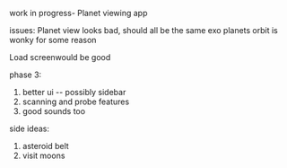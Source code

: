 work in progress- Planet viewing app 

issues: 
Planet view looks bad, should all be the same
exo planets orbit is wonky for some reason


Load screenwould be good

phase 3: 
1. better ui -- possibly sidebar 
3. scanning and probe features 
4. good sounds too




side ideas: 
1. asteroid belt 
2. visit moons
